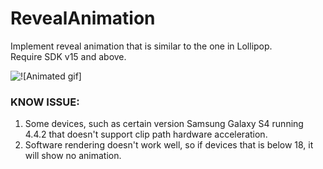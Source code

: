 RevealAnimation
===============

Implement reveal animation that is similar to the one in Lollipop.<br/>
Require SDK v15 and above.

![![Animated gif]](/screenshots/reveal_animation.gif "Live demo")


### KNOW ISSUE: <br/>

1. Some devices, such as certain version Samsung Galaxy S4 running 4.4.2 that doesn't support clip path hardware acceleration. 
2. Software rendering doesn't work well, so if devices that is below 18, it will show no animation.




